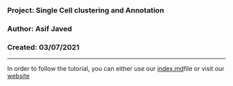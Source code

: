 ### Project: Single Cell clustering and Annotation
### Author: Asif Javed  
### Created: 03/07/2021

---

In order to follow the tutorial, you can either use our [index.md](index.md)file or visit our [website]()

